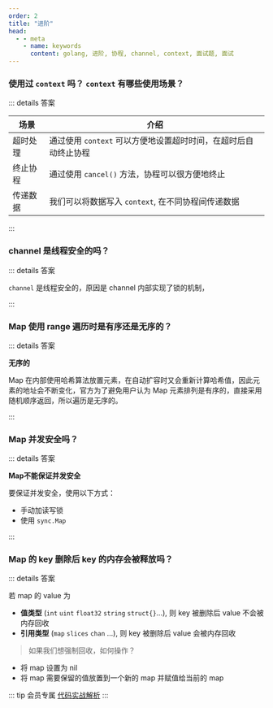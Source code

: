 ```yaml
---
order: 2
title: "进阶"
head:
  - - meta
    - name: keywords
      content: golang, 进阶, 协程, channel, context, 面试题, 面试
---
```


### 使用过 `context` 吗？ `context` 有哪些使用场景？

::: details 答案

| 场景     | 介绍                                                            |
| -------- | --------------------------------------------------------------- |
| 超时处理 | 通过使用 `context` 可以方便地设置超时时间，在超时后自动终止协程 |
| 终止协程 | 通过使用 `cancel()` 方法，协程可以很方便地终止                  |
| 传递数据 | 我们可以将数据写入 `context`, 在不同协程间传递数据              |


:::

### channel 是线程安全的吗？

::: details 答案

`channel` 是线程安全的，原因是 channel 内部实现了锁的机制，

:::

### Map 使用 range 遍历时是有序还是无序的？

::: details 答案

**无序的**

Map 在内部使用哈希算法放置元素，在自动扩容时又会重新计算哈希值，因此元素的地址会不断变化，官方为了避免用户认为 Map 元素排列是有序的，直接采用随机顺序返回，所以遍历是无序的。

:::

### Map 并发安全吗？

::: details 答案

**Map不能保证并发安全**

要保证并发安全，使用以下方式：

- 手动加读写锁
- 使用 `sync.Map`

:::

### Map 的 key 删除后 key 的内存会被释放吗？

::: details 答案

若 map 的 value 为 

- **值类型** (`int` `uint` `float32` `string` `struct{}`...), 则 key 被删除后 value 不会被内存回收
- **引用类型** (`map` `slices` `chan` ...), 则 key 被删除后 value 会被内存回收

> 如果我们想强制回收，如何操作？

- 将 map 设置为 nil
- 将 map 需要保留的值放置到一个新的 map 并赋值给当前的 map

::: tip 会员专属
[代码实战解析](https://articles.zsxq.com/id_4w1a11i6xrw0.html)
:::
